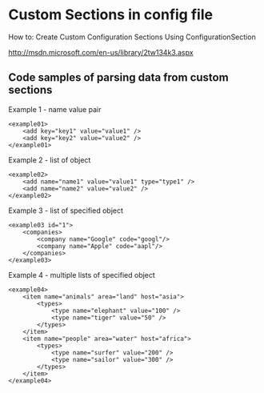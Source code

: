Custom Sections in config file
====================

How to: Create Custom Configuration Sections Using ConfigurationSection

http://msdn.microsoft.com/en-us/library/2tw134k3.aspx

Code samples of parsing data from custom sections
------------------------

Example 1 - name value pair
```
<example01>
	<add key="key1" value="value1" />
	<add key="key2" value="value2" />
</example01>
```

Example 2 - list of object
```
<example02>
	<add name="name1" value="value1" type="type1" />
	<add name="name2" value="value2" />
</example02>
```

Example 3 - list of specified object
```
<example03 id="1">
	<companies>
		<company name="Google" code="googl"/>
		<company name="Apple" code="aapl"/>
	</companies>
</example03>
```

Example 4 - multiple lists of specified object
```
<example04>
	<item name="animals" area="land" host="asia">
		<types>
			<type name="elephant" value="100" />
			<type name="tiger" value="50" />
		</types>
	</item>
	<item name="people" area="water" host="africa">
		<types>
			<type name="surfer" value="200" />
			<type name="sailor" value="300" />
		</types>
	</item>
</example04>
```



